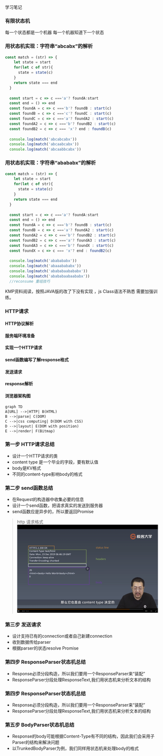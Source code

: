 学习笔记

### 有限状态机
每一个状态都是一个机器
每一个机器知道下一个状态

### 用状态机实现：字符串“abcabx”的解析
```js
const match = (str) => {
    let state = start
    for(let c of str){
      state = state(c)
    }
    return state === end                
  }

  const start = c => c ==='a'? foundA:start
  const end = () => end
  const foundA = c => c ==='b'? foundB : start(c) 
  const foundB = c => c ==='c'? foundC : start(c)  
  const foundC = c => c ==='a'? foundA2 : start(c)  
  const foundA2 = c => c ==='b'? foundB2 : start(c) 
  const foundB2 = c => c === 'x'? end : foundB(c)  

  console.log(match('abcabcabx'))
  console.log(match('abcaabcabx'))
  console.log(match('abcaabbcabx'))
```
 ### 用状态机实现：字符串“abababx”的解析
```js
const match = (str) => {
    let state = start
    for(let c of str){
      state = state(c)
    }
    return state === end                
  }

  const start = c => c ==='a'? foundA:start
  const end = () => end
  const foundA = c => c ==='b'? foundB : start(c) 
  const foundB = c => c ==='a'? foundA2 : start(c)  
  const foundA2 = c => c ==='b'? foundB2 : start(c) 
  const foundB2 = c => c ==='a'? foundA3 : start(c)  
  const foundA3 = c => c ==='b'? foundX : start(c)  
  const foundX = c => c === 'x'? end : foundB2(c)   

  console.log(match('ababababx'))
  console.log(match('abaaabababx'))
  console.log(match('abababaabababx'))
  console.log(match('abababaabaababx'))
  //reconsume 重组技巧
  ```
KMP资料阅读，按照JAVA版的改了下没有实现 ，js Class语法不熟悉 需要加强训练。

### HTTP请求
####  HTTP协议解析
####  服务端环境准备
####  实现一个HTTP请求
####  send函数编写了解response格式
####  发送请求
####  response解析


#### 浏览器架构图
```mermaid
graph TD
A[URL] -->|HTTP| B(HTML)
B -->|parse| C(DOM)
C -->|css computing| D(DOM with CSS)
D -->|layout| E(DOM with position)
E -->|render| F(Bitmap)
```
### 第一步 HTTP请求总结

- 设计一个HTTP请求的类
- content type 是一个毕业的字段，要有默认值
- body是KV格式
- 不同的content-type影响body的格式

### 第二步 send函数总结

- 在Request的构造器中收集必要的信息
- 设计一个send函数，把请求真实的发送到服务器
- send函数应是异步的，所以要返回Promise

> http 请求格式
![](001.jpg)


### 第三步 发送请求

- 设计支持已有的connection或者自己新建connection
- 收到数据传给parser
- 根据parser的状态resolve Promise

### 第四步 ResponseParser状态机总结

- Response必须分段构造，所以我们要用一个ResponseParser来“装配”
- ResponseParser分段处理ResponseText,我们用状态机来分析文本的结构

### 第四步 ResponseParser状态机总结

- Response必须分段构造，所以我们要用一个ResponseParser来“装配”
- ResponseParser分段处理ResponseText,我们用状态机来分析文本的结构

### 第五步 BodyParser状态机总结

- Response的body可能根据Content-Type有不同的结构，因此我们会采用子Parser的结构来解决问题
- 以TrunkedBodyParser为例，我们同样用状态机来处理body的格式
